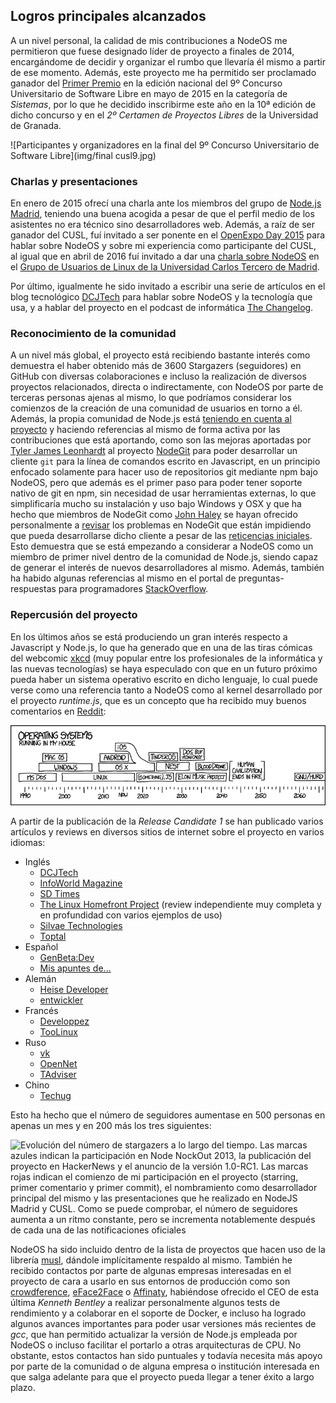 ## Logros principales alcanzados

A un nivel personal, la calidad de mis contribuciones a NodeOS me permitieron
que fuese designado líder de proyecto a finales de 2014, encargándome de decidir
y organizar el rumbo que llevaría él mismo a partir de ese momento. Además, este
proyecto me ha permitido ser proclamado ganador del
[Primer Premio](http://www.concursosoftwarelibre.org/1415/node/34.html) en la
edición nacional del 9º Concurso Universitario de Software Libre en mayo de 2015
en la categoría de *Sistemas*, por lo que he decidido inscribirme este año en la
10ª edición de dicho concurso y en el *2º Certamen de Proyectos Libres* de la
Universidad de Granada.

![Participantes y organizadores en la final del 9º Concurso Universitario de Software Libre](img/final cusl9.jpg)

### Charlas y presentaciones

En enero de 2015 ofrecí una charla ante los miembros del grupo de
[Node.js Madrid](http://www.meetup.com/es/Node-js-Madrid/events/219754655),
teniendo una buena acogida a pesar de que el perfil medio de los asistentes no
era técnico sino desarrolladores web. Además, a raíz de ser ganador del CUSL,
fuí invitado a ser ponente en el
[OpenExpo Day 2015](http://www.openexpo.es/openexpo-day-2015) para hablar sobre
NodeOS y sobre mi experiencia como participante del CUSL, al igual que en abril
de 2016 fuí invitado a dar una
[charla sobre NodeOS](https://drive.google.com/file/d/0B9fEpRL8W1SPZUFkeGNDYk1RSlE/view?usp=sharing)
en el
[Grupo de Usuarios de Linux de la Universidad Carlos Tercero de Madrid](http://gul.es).

Por último, igualmente he sido invitado a escribir una serie de artículos en el
blog tecnológico [DCJTech](http://dcjtech.info) para hablar sobre NodeOS y la
tecnología que usa, y a hablar del proyecto en el podcast de informática
[The Changelog](https://changelog.com).

### Reconocimiento de la comunidad

A un nivel más global, el proyecto está recibiendo bastante interés como
demuestra el haber obtenido más de 3600 Stargazers (seguidores) en GitHub con
diversas colaboraciones e incluso la realización de diversos proyectos
relacionados, directa o indirectamente, con NodeOS por parte de terceras
personas ajenas al mismo, lo que podríamos considerar los comienzos de la
creación de una comunidad de usuarios en torno a él. Además, la propia comunidad
de Node.js está
[teniendo en cuenta al proyecto](https://github.com/npm/npm/issues/10894#issuecomment-168870323)
y haciendo referencias al mismo de forma activa por las contribuciones que está
aportando, como son las mejoras aportadas por
[Tyler James Leonhardt](https://tylerleonhardt.com) al proyecto
[NodeGit](http://www.nodegit.org) para poder desarrollar un cliente `git` para
la línea de comandos escrito en Javascript, en un principio enfocado solamente
para hacer uso de repositorios git mediante npm bajo NodeOS, pero que además es
el primer paso para poder tener soporte nativo de git en npm, sin necesidad de
usar herramientas externas, lo que simplificaría mucho su instalación y uso bajo
Windows y OSX y que ha hecho que miembros de NodeGit como
[John Haley](https://github.com/johnhaley81) se hayan ofrecido personalmente a
[revisar](https://github.com/NodeOS/NodeOS/issues/67#issuecomment-173987574) los
problemas en NodeGit que están impidiendo que pueda desarrollarse dicho cliente
a pesar de las
[reticencias iniciales](https://github.com/nodegit/nodegit/issues/508#issuecomment-88079486).
Esto demuestra que se está empezando a considerar a NodeOS como un miembro de
primer nivel dentro de la comunidad de Node.js, siendo capaz de generar el
interés de nuevos desarrolladores al mismo. Además, también ha habido algunas
referencias al mismo en el portal de preguntas-respuestas para programadores
[StackOverflow](http://stackoverflow.com/a/34005547/586382).

### Repercusión del proyecto

En los últimos años se está produciendo un gran interés respecto a Javascript y
Node.js, lo que ha generado que en una de las tiras cómicas del webcomic
[xkcd](https://xkcd.com) (muy popular entre los profesionales de la informática
y las nuevas tecnologías) se haya especulado con que en un futuro próximo pueda
haber un sistema operativo escrito en dicho lenguaje, lo cual puede verse como
una referencia tanto a NodeOS como al kernel desarrollado por el proyecto
*runtime.js*, que es un concepto que ha recibido muy buenos comentarios en
[Reddit](http://www.reddit.com/r/linux/comments/31lrig/xkcd_operating_systems/cq2sp0w):

[![Tira cómica de xkcd en la cual se muestran los distintos sistemas operativos que ha usado el autor de forma personal y los que cree que puede llegar a usar en el futuro, haciendo referencia a que sobre 2018 empezaría a usar uno basado en Javascript](img/operating_systems.png)](https://xkcd.com/1508)

A partir de la publicación de la *Release Candidate 1* se han publicado varios
artículos y reviews en diversos sitios de internet sobre el proyecto en varios
idiomas:

* Inglés
  * [DCJTech](http://dcjtech.info/topic/nodeos-1-0-rc1-press-note)
  * [InfoWorld Magazine](http://www.infoworld.com/article/3006978/javascript/move-over-linux-javascript-powered-nodeos-10-approaches.html)
  * [SD Times](http://sdtimes.com/nodeos-nears-1-0-in-its-quest-for-a-100-javascript-os)
  * [The Linux Homefront Project](http://tlhp.ml/node-os-review) (review
    independiente muy completa y en profundidad con varios ejemplos de uso)
  * [Silvae Technologies](http://silvaetechnologies.eu/blg/127/nodeos-1-0-to-base-entirely-on-javascipt-and-make-developer%E2%80%99s-life-easier)
  * [Toptal](http://www.toptal.com/nodejs/nodeos-the-javascript-based-operating-system)
* Español
  * [GenBeta:Dev](http://www.genbetadev.com/actualidad/minecraft-virus-historicos-c-nomadas-drupal-8-pull-request-49)
  * [Mis apuntes de...](http://misapuntesde.com/post.php?id=644)
* Alemán
  * [Heise Developer](http://www.heise.de/developer/meldung/NodeOS-Das-Linux-fuer-und-mit-Node-js-3013784.html)
  * [entwickler](https://entwickler.de/online/javascript/nodeos-1.0-rc1-192086.html)
* Francés
  * [Developpez](http://www.developpez.com/actu/92986/NodeOS-l-OS-leger-base-sur-le-noyau-Linux-Node-js-et-le-gestionnaire-de-paquets-npm-approche-sa-premiere-versión-majeure)
  * [TooLinux](http://www.toolinux.com/NodeOS-1-0-presque-denoue)
* Ruso
  * [vk](http://vk.com/ubuntulinux?w=wall-33241_432911%2Fcd8fbdf2641e4e68b8)
  * [OpenNet](http://www.opennet.ru/opennews/art.shtml?num=43386)
  * [TAdviser](http://www.tadviser.ru/index.php/Продукт:NodeOS)
* Chino
  * [Techug](http://www.techug.com/nodeos-the-javascript)

Esto ha hecho que el número de seguidores aumentase en 500 personas en apenas un
mes y en 200 más los tres siguientes:

![Evolución del número de stargazers a lo largo del tiempo. Las marcas azules indican la participación en Node NockOut 2013, la publicación del proyecto en HackerNews y el anuncio de la versión 1.0-RC1. Las marcas rojas indican el comienzo de mi participación en el proyecto (starring, primer comentario y primer commit), el nombramiento como desarrollador principal del mismo y las presentaciones que he realizado en NodeJS Madrid y CUSL. Como se puede comprobar, el número de seguidores aumenta a un ritmo constante, pero se incrementa notablemente después de cada una de las notificaciones oficiales](img/stargazers.png)

NodeOS ha sido incluido dentro de la lista de proyectos que hacen uso de la
librería [musl](http://wiki.musl-libc.org/wiki/Projects_using_musl), dándole
implícitamente respaldo al mismo. También he recibido contactos por parte de
algunas empresas interesadas en el proyecto de cara a usarlo en sus entornos de
producción como son [crowdference](https://crowdference.org),
[eFace2Face](https://eface2face.com) o [Affinaty](http://www.affinaty.com),
habiéndose ofrecido el CEO de esta última *Kenneth Bentley* a realizar
personalmente algunos tests de rendimiento y a colaborar en el soporte de
Docker, e incluso ha logrado algunos avances importantes para poder usar
versiones más recientes de *gcc*, que han permitido actualizar la versión de
Node.js empleada por NodeOS o incluso facilitar el portarlo a otras
arquitecturas de CPU. No obstante, estos contactos han sido puntuales y todavía
necesita más apoyo por parte de la comunidad o de alguna empresa o institución
interesada en que salga adelante para que el proyecto pueda llegar a tener éxito
a largo plazo.
